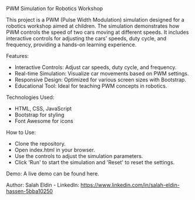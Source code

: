 PWM Simulation for Robotics Workshop

This project is a PWM (Pulse Width Modulation) simulation designed for a robotics workshop aimed at children. The simulation demonstrates how PWM controls the speed of two cars moving at different speeds. It includes interactive controls for adjusting the cars' speeds, duty cycle, and frequency, providing a hands-on learning experience.

Features:
- Interactive Controls: Adjust car speeds, duty cycle, and frequency.
- Real-time Simulation: Visualize car movements based on PWM settings.
- Responsive Design: Optimized for various screen sizes with Bootstrap.
- Educational Tool: Ideal for teaching PWM concepts in robotics.

Technologies Used:
- HTML, CSS, JavaScript
- Bootstrap for styling
- Font Awesome for icons

How to Use:
- Clone the repository.
- Open index.html in your browser.
- Use the controls to adjust the simulation parameters.
- Click 'Run' to start the simulation and 'Reset' to reset the settings.

Demo:
A live demo can be found here.

Author:
Salah Eldin - LinkedIn: https://www.linkedin.com/in/salah-eldin-hassen-5bba10250
